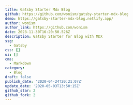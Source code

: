 ```yaml
---
title: Gatsby Starter Mdx Blog
github: https://github.com/wonism/gatsby-starter-mdx-blog
demo: https://gatsby-starter-mdx-blog.netlify.app/
author: wonism
author_link: https://github.com/wonism
date: 2023-11-30T16:20:50.526Z
description: Gatsby Starter for Blog with MDX
ssg:
  - Gatsby
css: []
ui: []
cms:
  - Markdown
category:
  - Blog
draft: false
publish_date: '2020-04-24T20:21:07Z'
update_date: '2020-05-03T13:50:15Z'
github_star: 2
github_fork: 2
---
```


